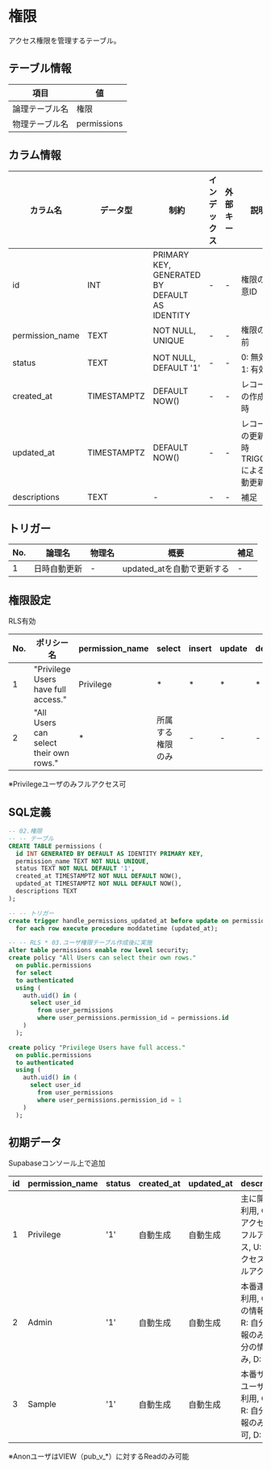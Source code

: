 # 権限

アクセス権限を管理するテーブル。

## テーブル情報

| 項目 | 値 |
|---|---|
| 論理テーブル名 | 権限 |
| 物理テーブル名 | permissions |

## カラム情報

| カラム名 | データ型 | 制約 | インデックス | 外部キー | 説明 |
|------|------|------|------|------|------|
| id | INT | PRIMARY KEY, GENERATED BY DEFAULT AS IDENTITY | - | - | 権限の一意ID |
| permission_name | TEXT | NOT NULL, UNIQUE | - | - | 権限の名前 |
| status | TEXT | NOT NULL, DEFAULT '1' | - | - | 0: 無効<br>1: 有効 |
| created_at | TIMESTAMPTZ | DEFAULT NOW() | - | - | レコードの作成日時 |
| updated_at | TIMESTAMPTZ | DEFAULT NOW() | - | - | レコードの更新日時<br>TRIGGERによる自動更新 |
| descriptions | TEXT | - | - | - | 補足 |

## トリガー

| No. | 論理名 | 物理名 | 概要 | 補足 |
|----|---|---|---|---|
| 1 | 日時自動更新 | - | updated_atを自動で更新する | - |

## 権限設定

RLS有効

| No. | ポリシー名 | permission_name | select | insert | update | delete |
|---|---|---|---|---|---|---|
| 1 | "Privilege Users have full access." | Privilege | * | * | * | * |
| 2 | "All Users can select their own rows." | * | 所属する権限のみ | - | - | - |

※Privilegeユーザのみフルアクセス可

## SQL定義

```sql
-- 02.権限
-- -- テーブル
CREATE TABLE permissions (
  id INT GENERATED BY DEFAULT AS IDENTITY PRIMARY KEY,
  permission_name TEXT NOT NULL UNIQUE,
  status TEXT NOT NULL DEFAULT '1',
  created_at TIMESTAMPTZ NOT NULL DEFAULT NOW(),
  updated_at TIMESTAMPTZ NOT NULL DEFAULT NOW(),
  descriptions TEXT
);

-- -- トリガー
create trigger handle_permissions_updated_at before update on permissions
  for each row execute procedure moddatetime (updated_at);

-- -- RLS * 03.ユーザ権限テーブル作成後に実施
alter table permissions enable row level security;
create policy "All Users can select their own rows."
  on public.permissions
  for select
  to authenticated
  using (
    auth.uid() in (
      select user_id
        from user_permissions
        where user_permissions.permission_id = permissions.id
    )
  );

create policy "Privilege Users have full access."
  on public.permissions
  to authenticated
  using (
    auth.uid() in (
      select user_id
        from user_permissions
        where user_permissions.permission_id = 1
    )
  );

```

## 初期データ

Supabaseコンソール上で追加

| id | permission_name | status | created_at | updated_at | descriptions |
|---|---|---|---|---|---|
| 1 | Privilege | '1' | 自動生成 | 自動生成 | 主に開発時に利用, C: フルアクセス, R: フルアクセス, U: フルアクセス, D: フルアクセス |
| 2 | Admin | '1' | 自動生成 | 自動生成 | 本番運用にて利用, C: 自分の情報のみ, R: 自分の情報のみ, U: 自分の情報のみ, D: 不可 |
| 3 | Sample | '1' | 自動生成 | 自動生成 | 本番サンプルユーザ用にて利用, C: 不可, R: 自分の情報のみ, U: 不可, D: 不可 |

※AnonユーザはVIEW（pub_v_*）に対するReadのみ可能
